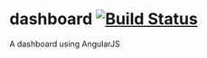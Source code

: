 # dashboard [![Build Status](https://secure.travis-ci.org/cesarwbr/dashboard.png?branch=master)](https://travis-ci.org/cesarwbr/dashboard)

A dashboard using AngularJS
